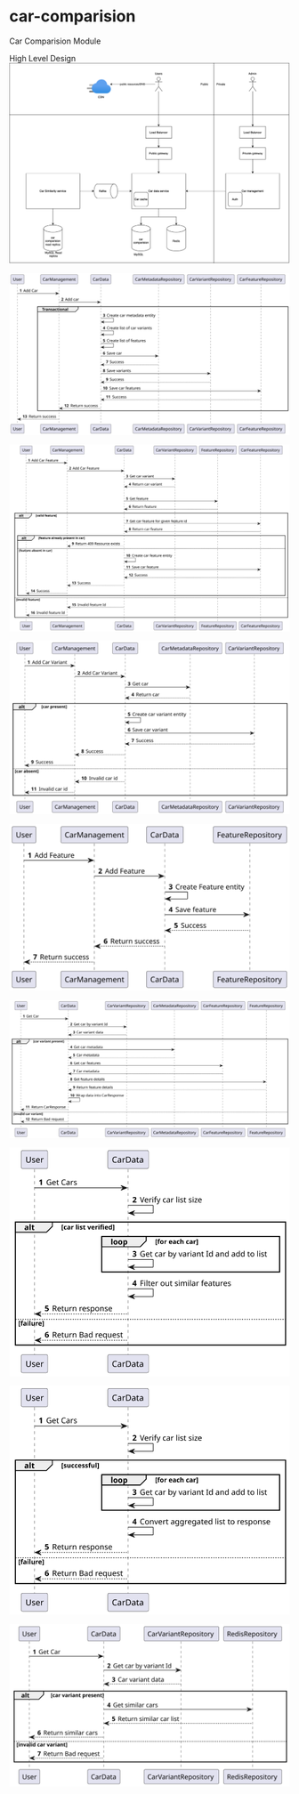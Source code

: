 # car-comparision
Car Comparision Module

High Level Design </br>
![High Level Design](sequences/images/Car_management_HLD.svg "High Level Design")
</br>


![Add Car Sequence Diagram](sequences/images/AddCar.svg)


![Add Car Feature Diagram](sequences/images/AddCarFeature.svg)


![Add Car Variant Diagram](sequences/images/AddCarVariant.svg)


![Add Feature Diagram](sequences/images/AddFeature.svg)


![Get Car Sequence Diagram](sequences/images/GetCar.svg)


![Get Car Differences Diagram](sequences/images/GetCarDifferences.svg)


![Get Multple Cars Sequence Diagram](sequences/images/GetMultipleCars.svg)


![Get Similar Cars Sequence Diagram](sequences/images/GetSimilarCars.svg)


